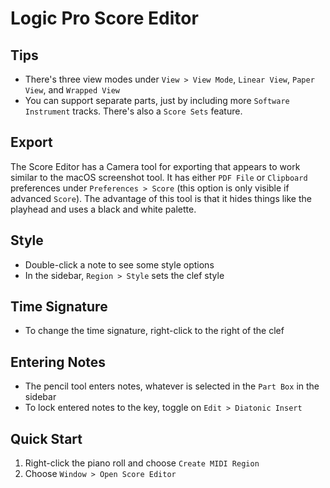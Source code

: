 # Logic Pro Score Editor

## Tips

- There's three view modes under `View > View Mode`, `Linear View`, `Paper View`, and `Wrapped View`
- You can support separate parts, just by including more `Software Instrument` tracks. There's also a `Score Sets` feature.

## Export

The Score Editor has a Camera tool for exporting that appears to work similar to the macOS screenshot tool. It has either `PDF File` or `Clipboard` preferences under `Preferences > Score` (this option is only visible if advanced `Score`). The advantage of this tool is that it hides things like the playhead and uses a black and white palette.

## Style

- Double-click a note to see some style options
- In the sidebar, `Region > Style` sets the clef style

## Time Signature

- To change the time signature, right-click to the right of the clef

## Entering Notes

- The pencil tool enters notes, whatever is selected in the `Part Box` in the sidebar
- To lock entered notes to the key, toggle on `Edit > Diatonic Insert`

## Quick Start

1. Right-click the piano roll and choose `Create MIDI Region`
2. Choose `Window > Open Score Editor`
